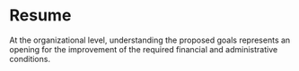 # Resume

At the organizational level, understanding the proposed goals represents an opening for the improvement of the required financial and administrative conditions.
